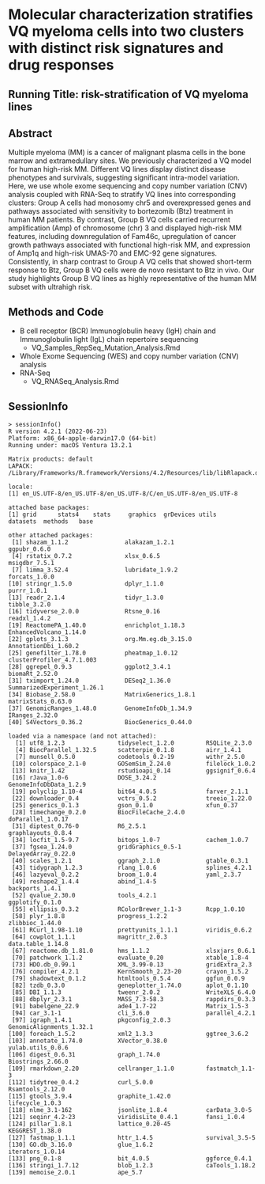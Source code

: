 # Molecular characterization stratifies VQ myeloma cells into two clusters with distinct risk signatures and drug responses

## Running Title: risk-stratification of VQ myeloma lines

## Abstract

Multiple myeloma (MM) is a cancer of malignant plasma cells in the bone marrow and extramedullary sites. We previously characterized a VQ model for human high-risk MM. Different VQ lines display distinct disease phenotypes and survivals, suggesting significant intra-model variation. Here, we use whole exome sequencing and copy number variation (CNV) analysis coupled with RNA-Seq to stratify VQ lines into corresponding clusters: Group A cells had monosomy chr5 and overexpressed genes and pathways associated with sensitivity to bortezomib (Btz) treatment in human MM patients. By contrast, Group B VQ cells carried recurrent amplification (Amp) of chromosome (chr) 3 and displayed high-risk MM features, including downregulation of Fam46c, upregulation of cancer growth pathways associated with functional high-risk MM, and expression of Amp1q and high-risk UMAS-70 and EMC-92 gene signatures. Consistently, in sharp contrast to Group A VQ cells that showed short-term response to Btz, Group B VQ cells were de novo resistant to Btz in vivo. Our study highlights Group B VQ lines as highly representative of the human MM subset with ultrahigh risk.

## Methods and Code
- B cell receptor (BCR) Immunoglobulin heavy (IgH) chain and Immunoglobulin light (IgL) chain repertoire sequencing
  - VQ_Samples_RepSeq_Mutation_Analysis.Rmd
- Whole Exome Sequencing (WES) and copy number variation (CNV) analysis
- RNA-Seq
  - VQ_RNASeq_Analysis.Rmd

## SessionInfo

```
> sessionInfo()
R version 4.2.1 (2022-06-23)
Platform: x86_64-apple-darwin17.0 (64-bit)
Running under: macOS Ventura 13.2.1

Matrix products: default
LAPACK: /Library/Frameworks/R.framework/Versions/4.2/Resources/lib/libRlapack.dylib

locale:
[1] en_US.UTF-8/en_US.UTF-8/en_US.UTF-8/C/en_US.UTF-8/en_US.UTF-8

attached base packages:
[1] grid      stats4    stats     graphics  grDevices utils     datasets  methods   base     

other attached packages:
 [1] shazam_1.1.2                alakazam_1.2.1              ggpubr_0.6.0               
 [4] rstatix_0.7.2               xlsx_0.6.5                  msigdbr_7.5.1              
 [7] limma_3.52.4                lubridate_1.9.2             forcats_1.0.0              
[10] stringr_1.5.0               dplyr_1.1.0                 purrr_1.0.1                
[13] readr_2.1.4                 tidyr_1.3.0                 tibble_3.2.0               
[16] tidyverse_2.0.0             Rtsne_0.16                  readxl_1.4.2               
[19] ReactomePA_1.40.0           enrichplot_1.18.3           EnhancedVolcano_1.14.0     
[22] gplots_3.1.3                org.Mm.eg.db_3.15.0         AnnotationDbi_1.60.2       
[25] genefilter_1.78.0           pheatmap_1.0.12             clusterProfiler_4.7.1.003  
[28] ggrepel_0.9.3               ggplot2_3.4.1               biomaRt_2.52.0             
[31] tximport_1.24.0             DESeq2_1.36.0               SummarizedExperiment_1.26.1
[34] Biobase_2.58.0              MatrixGenerics_1.8.1        matrixStats_0.63.0         
[37] GenomicRanges_1.48.0        GenomeInfoDb_1.34.9         IRanges_2.32.0             
[40] S4Vectors_0.36.2            BiocGenerics_0.44.0        

loaded via a namespace (and not attached):
  [1] utf8_1.2.3               tidyselect_1.2.0         RSQLite_2.3.0           
  [4] BiocParallel_1.32.5      scatterpie_0.1.8         airr_1.4.1              
  [7] munsell_0.5.0            codetools_0.2-19         withr_2.5.0             
 [10] colorspace_2.1-0         GOSemSim_2.24.0          filelock_1.0.2          
 [13] knitr_1.42               rstudioapi_0.14          ggsignif_0.6.4          
 [16] rJava_1.0-6              DOSE_3.24.2              GenomeInfoDbData_1.2.9  
 [19] polyclip_1.10-4          bit64_4.0.5              farver_2.1.1            
 [22] downloader_0.4           vctrs_0.5.2              treeio_1.22.0           
 [25] generics_0.1.3           gson_0.1.0               xfun_0.37               
 [28] timechange_0.2.0         BiocFileCache_2.4.0      doParallel_1.0.17       
 [31] diptest_0.76-0           R6_2.5.1                 graphlayouts_0.8.4      
 [34] locfit_1.5-9.7           bitops_1.0-7             cachem_1.0.7            
 [37] fgsea_1.24.0             gridGraphics_0.5-1       DelayedArray_0.22.0     
 [40] scales_1.2.1             ggraph_2.1.0             gtable_0.3.1            
 [43] tidygraph_1.2.3          rlang_1.0.6              splines_4.2.1           
 [46] lazyeval_0.2.2           broom_1.0.4              yaml_2.3.7              
 [49] reshape2_1.4.4           abind_1.4-5              backports_1.4.1         
 [52] qvalue_2.30.0            tools_4.2.1              ggplotify_0.1.0         
 [55] ellipsis_0.3.2           RColorBrewer_1.1-3       Rcpp_1.0.10             
 [58] plyr_1.8.8               progress_1.2.2           zlibbioc_1.44.0         
 [61] RCurl_1.98-1.10          prettyunits_1.1.1        viridis_0.6.2           
 [64] cowplot_1.1.1            magrittr_2.0.3           data.table_1.14.8       
 [67] reactome.db_1.81.0       hms_1.1.2                xlsxjars_0.6.1          
 [70] patchwork_1.1.2          evaluate_0.20            xtable_1.8-4            
 [73] HDO.db_0.99.1            XML_3.99-0.13            gridExtra_2.3           
 [76] compiler_4.2.1           KernSmooth_2.23-20       crayon_1.5.2            
 [79] shadowtext_0.1.2         htmltools_0.5.4          ggfun_0.0.9             
 [82] tzdb_0.3.0               geneplotter_1.74.0       aplot_0.1.10            
 [85] DBI_1.1.3                tweenr_2.0.2             WriteXLS_6.4.0          
 [88] dbplyr_2.3.1             MASS_7.3-58.3            rappdirs_0.3.3          
 [91] babelgene_22.9           ade4_1.7-22              Matrix_1.5-3            
 [94] car_3.1-1                cli_3.6.0                parallel_4.2.1          
 [97] igraph_1.4.1             pkgconfig_2.0.3          GenomicAlignments_1.32.1
[100] foreach_1.5.2            xml2_1.3.3               ggtree_3.6.2            
[103] annotate_1.74.0          XVector_0.38.0           yulab.utils_0.0.6       
[106] digest_0.6.31            graph_1.74.0             Biostrings_2.66.0       
[109] rmarkdown_2.20           cellranger_1.1.0         fastmatch_1.1-3         
[112] tidytree_0.4.2           curl_5.0.0               Rsamtools_2.12.0        
[115] gtools_3.9.4             graphite_1.42.0          lifecycle_1.0.3         
[118] nlme_3.1-162             jsonlite_1.8.4           carData_3.0-5           
[121] seqinr_4.2-23            viridisLite_0.4.1        fansi_1.0.4             
[124] pillar_1.8.1             lattice_0.20-45          KEGGREST_1.38.0         
[127] fastmap_1.1.1            httr_1.4.5               survival_3.5-5          
[130] GO.db_3.16.0             glue_1.6.2               iterators_1.0.14        
[133] png_0.1-8                bit_4.0.5                ggforce_0.4.1           
[136] stringi_1.7.12           blob_1.2.3               caTools_1.18.2          
[139] memoise_2.0.1            ape_5.7  

```


